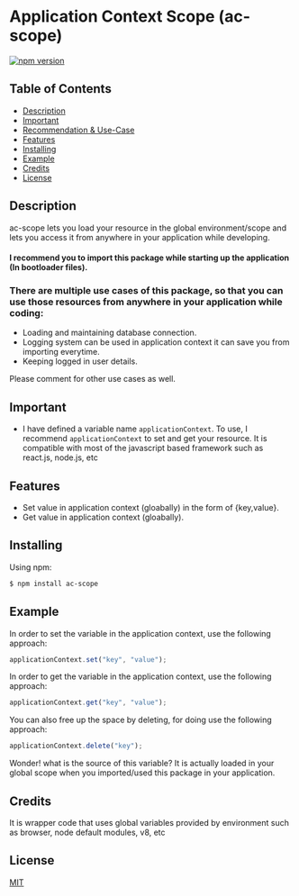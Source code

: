 # Application Context Scope (ac-scope)

[![npm version](https://img.shields.io/npm/v/axios.svg?style=flat-square)](https://www.npmjs.com/package/@deepakatariya/ac-scope)

## Table of Contents

  - [Description](#description)
  - [Important](#important)
  - [Recommendation & Use-Case](#recommendation)
  - [Features](#features)
  - [Installing](#installing)
  - [Example](#example)
  - [Credits](#credits)
  - [License](#license)

## Description
ac-scope lets you load your resource in the global environment/scope and lets you access it from anywhere in your application while developing.
#### I recommend you to import this package while starting up the application (In bootloader files).

### There are multiple use cases of this package, so that you can use those resources from anywhere in your application while coding:
  - Loading and maintaining database connection.
  - Logging system can be used in application context it can save you from importing everytime.
  - Keeping logged in user details.

Please comment for other use cases as well.

## Important

- I have defined a variable name `applicationContext`. To use, I recommend `applicationContext` to set and get your resource. It is compatible with most of the javascript based framework such as react.js, node.js, etc

## Features

- Set value in application context (gloabally) in the form of {key,value}.
- Get value in application context (gloabally).

## Installing
Using npm:
```bash
$ npm install ac-scope
```

## Example
In order to set the variable in the application context, use the following approach:
```js
applicationContext.set("key", "value");
```

In order to get the variable in the application context, use the following approach:
```js
applicationContext.get("key", "value");
```

You can also free up the space by deleting, for doing use the following approach:
```js
applicationContext.delete("key");
```
Wonder! what is the source of this variable? It is actually loaded in your global scope when you imported/used this package in your application.

## Credits
It is wrapper code that uses global variables provided by environment such as browser, node default modules, v8, etc

## License
[MIT](LICENSE)
